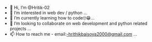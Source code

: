 - 👋 Hi, I’m @Hritik-02
- 👀 I’m interested in web dev / python ...
- 🌱 I’m currently learning how to code🙄😁...
- 💞️ I’m looking to collaborate on web development and python related projects ...
- 📫 How to reach me - email:-hrithikbaisoya2000@gmail.com ...

<!---
Hritik-02/Hritik-02 is a ✨ special ✨ repository because its `README.md` (this file) appears on your GitHub profile.
You can click the Preview link to take a look at your changes.
--->
